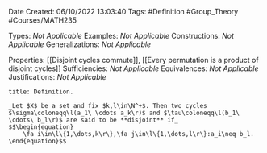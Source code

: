 <div class="topSpace"></div>

Date Created: 06/10/2022 13:03:40
Tags: #Definition #Group_Theory #Courses/MATH235

Types: _Not Applicable_
Examples: _Not Applicable_
Constructions: _Not Applicable_
Generalizations: _Not Applicable_

Properties: [[Disjoint cycles commute]], [[Every permutation is a product of disjoint cycles]]
Sufficiencies: _Not Applicable_
Equivalences: _Not Applicable_
Justifications: _Not Applicable_

``` ad-Definition
title: Definition.

_Let $X$ be a set and fix $k,l\in\N^+$. Then two cycles $\sigma\coloneqq\l(a_1\ \cdots a_k\r)$ and $\tau\coloneqq\l(b_1\ \cdots\ b_l\r)$ are said to be **disjoint** if_
$$\begin{equation}
    \fa i\in\l\{1,\dots,k\r\},\fa j\in\l\{1,\dots,l\r\}:a_i\neq b_l.
\end{equation}$$

```
